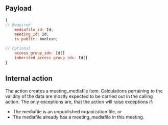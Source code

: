 ## Payload
```js
{
// Required
    mediafile_id: Id;
    meeting_id: Id;
    is_public: boolean;

// Optional
    access_group_ids: Id[]
    inherited_access_group_ids: Id[]
}
```

## Internal action
The action creates a meeting_mediafile item. 
Calculations pertaining to the validity of the data are mostly expected to be carried out in the calling action.
The only exceptions are, that the action will raise exceptions if:
- The mediafile is an unpublished organization file, or
- The mediafile already has a meeting_mediafile in this meeting.
